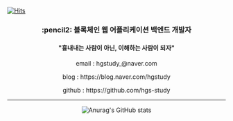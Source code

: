 
<!--
### Hi there 👋
**hgs-study/hgs-study** is a ✨ _special_ ✨ repository because its `README.md` (this file) appears on your GitHub profile.

Here are some ideas to get you started:

- 🔭 I’m currently working on ...
- 🌱 I’m currently learning ...
- 👯 I’m looking to collaborate on ...
- 🤔 I’m looking for help with ...
- 💬 Ask me about ...
- 📫 How to reach me: ...
- 😄 Pronouns: ...
- ⚡ Fun fact: ...
-->

[![Hits](https://hits.seeyoufarm.com/api/count/incr/badge.svg?url=https%3A%2F%2Fgithub.com%2Fhgs-study&count_bg=%2379C83D&title_bg=%23555555&icon=&icon_color=%23E7E7E7&title=hits&edge_flat=false)](https://hits.seeyoufarm.com)
<h3 align='center'>:pencil2: 블록체인 웹 어플리케이션 백엔드 개발자</h3>
<h4 align='center'> "흉내내는 사람이 아닌, 이해하는 사람이 되자" </h4>
<p align='center'> email : hgstudy_@naver.com </p>
<p align='center'> blog : https://blog.naver.com/hgstudy </p>
<p align='center'> github : https://github.com/hgs-study </p>


----
<div align='center'>

![Anurag's GitHub stats](https://github-readme-stats.vercel.app/api?username=hgs-study&show_icons=true&theme=radical)

</div>
